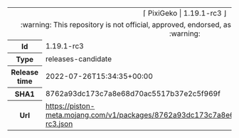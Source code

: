 <html><table>
<tr><td colspan="2" align="center"><img width="0" height="0"><br/>⌈ PixiGeko | 1.19.1-rc3 ⌋<br/><img width="0" height="0"></td></tr>
<tr><td colspan="2" align="center"><img width="0" height="0"><br/>
:warning: This repository is not official, approved, endorsed, associated or connected with Mojang :warning:
<br/><img width="0" height="0"></td></tr>
<tr><th>Id</th><td>1.19.1-rc3</td></tr>
<tr><th>Type</th><td>releases-candidate</td></tr>
<tr><th>Release time</th><td>2022-07-26T15:34:35+00:00</td></tr>
<tr><th>SHA1</th><td>8762a93dc173c7a8e68d70ac5517b37e2c5f969f</td></tr>
<tr><th>Url</th><td><a href="https://piston-meta.mojang.com/v1/packages/8762a93dc173c7a8e68d70ac5517b37e2c5f969f/1.19.1-rc3.json">https://piston-meta.mojang.com/v1/packages/8762a93dc173c7a8e68d70ac5517b37e2c5f969f/1.19.1-rc3.json</a></td></tr>